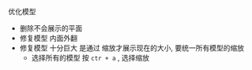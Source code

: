 优化模型

+ 删除不会展示的平面 
+ 修复模型 内面外翻
+ 修复模型 十分巨大 是通过 缩放才展示现在的大小, 要统一所有模型的缩放
  + 选择所有的模型 按 `ctr + a` , 选择缩放